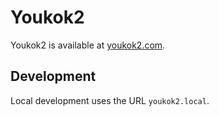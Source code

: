 # Youkok2

Youkok2 is available at [youkok2.com](https://youkok2.com).

## Development

Local development uses the URL `youkok2.local`.
